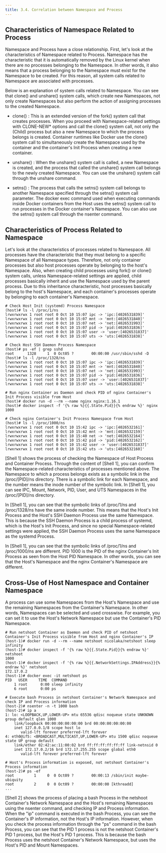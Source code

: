 ```yaml
---
title: 3.4. Correlation between Namespace and Process
---
```


## Characteristics of Namespace Related to Process

Namespace and Process have a close relationship. First, let's look at the characteristics of Namespace related to Process. Namespace has the characteristic that it is automatically removed by the Linux kernel when there are no processes belonging to the Namespace. In other words, it also means that a process belonging to the Namespace must exist for the Namespace to be created. For this reason, all system calls related to Namespace are associated with processes.

Below is an explanation of system calls related to Namespace. You can see that clone() and unshare() system calls, which create new Namespaces, not only create Namespaces but also perform the action of assigning processes to the created Namespace.

* clone() : This is an extended version of the fork() system call that creates processes. When you proceed with Namespace-related settings with CLONE-NEW* options and call the clone() system call, not only the (Child) process but also a new Namespace to which the process belongs is created. Container runtimes like Docker use the clone() system call to simultaneously create the Namespace used by the container and the container's Init Process when creating a new container.

* unshare() : When the unshare() system call is called, a new Namespace is created, and the process that called the unshare() system call belongs to the newly created Namespace. You can use the unshare() system call through the unshare command.

* setns() : The process that calls the setns() system call belongs to another Namespace specified through the setns() system call parameter. The docker exec command used when executing commands inside Docker containers from the Host uses the setns() system call to run processes in the Docker container's Namespace. You can also use the setns() system call through the nsenter command.

## Characteristics of Process Related to Namespace

Let's look at the characteristics of processes related to Namespace. All processes have the characteristic that they must belong to a specific Namespace of all Namespace types. Therefore, not only container processes but also host processes operate by belonging to the host's Namespace. Also, when creating child processes using fork() or clone() system calls, unless Namespace-related settings are applied, child processes basically inherit and use the Namespace used by the parent process. Due to this inheritance characteristic, host processes basically belong to the host's Namespace, and each container's processes operate by belonging to each container's Namespace.

```console {caption="[Shell 1] Check Namespace of Host Process and Container Process", linenos=table}
# Check Host Init (systemd) Process Namespace
(host)# ls -l /proc/1/ns
lrwxrwxrwx 1 root root 0 Oct 10 15:07 ipc -> 'ipc:[4026531839]'
lrwxrwxrwx 1 root root 0 Oct 10 15:07 mnt -> 'mnt:[4026531840]'
lrwxrwxrwx 1 root root 0 Oct 10 15:07 net -> 'net:[4026531993]'
lrwxrwxrwx 1 root root 0 Oct 10 15:07 pid -> 'pid:[4026531836]'
lrwxrwxrwx 1 root root 0 Oct 10 15:07 user -> 'user:[4026531837]'
lrwxrwxrwx 1 root root 0 Oct 10 15:07 uts -> 'uts:[4026531838]'

# Check Host SSH Daemon Process Namespace
(host)# ps -ef | grep sshd
root      1328     1  0 Oct05 ?        00:00:00 /usr/sbin/sshd -D
(host)# ls -l /proc/1328/ns
lrwxrwxrwx 1 root root 0 Oct 10 15:07 ipc -> 'ipc:[4026531839]'
lrwxrwxrwx 1 root root 0 Oct 10 15:07 mnt -> 'mnt:[4026531840]'
lrwxrwxrwx 1 root root 0 Oct 10 15:07 net -> 'net:[4026531993]'
lrwxrwxrwx 1 root root 0 Oct 10 15:07 pid -> 'pid:[4026531836]'
lrwxrwxrwx 1 root root 0 Oct 10 15:07 user -> 'user:[4026531837]'
lrwxrwxrwx 1 root root 0 Oct 10 15:07 uts -> 'uts:[4026531838]'

# Run nginx Container as Daemon and check PID of nginx Container's Init Process visible from Host
(host)# docker run -d --rm --name nginx nginx:1.16.1
(host)# docker inspect -f '{% raw %}{{.State.Pid}}{% endraw %}' nginx
1000

# Check nginx Container's Init Process Namespace from Host
(host)# ls -l /proc/1000/ns
lrwxrwxrwx 1 root root 0 Oct 10 15:42 ipc -> 'ipc:[4026532161]'
lrwxrwxrwx 1 root root 0 Oct 10 15:42 mnt -> 'mnt:[4026532159]'
lrwxrwxrwx 1 root root 0 Oct 10 15:40 net -> 'net:[4026532164]'
lrwxrwxrwx 1 root root 0 Oct 10 15:42 pid -> 'pid:[4026532162]'
lrwxrwxrwx 1 root root 0 Oct 10 15:42 user -> 'user:[4026531837]'
lrwxrwxrwx 1 root root 0 Oct 10 15:42 uts -> 'uts:[4026532160]'
```

[Shell 1] shows the process of checking the Namespace of Host Process and Container Process. Through the content of [Shell 1], you can confirm the Namespace-related characteristics of processes mentioned above. The Namespace to which a process belongs exists as a symbolic link in the /proc/[PID]/ns directory. There is a symbolic link for each Namespace, and the number means the inode number of the symbolic link. In [Shell 1], you can see IPC, Mount, Network, PID, User, and UTS Namespaces in the /proc/[PID]/ns directory.

In [Shell 1], you can see that the symbolic links of /proc/1/ns and /proc/1328/ns have the same inode number. This means that the Host's Init Process and the Host's SSH Daemon Process use the same Namespace. This is because the SSH Daemon Process is a child process of systemd, which is the Host's Init Process, and since no special Namespace-related settings were applied, the SSH Daemon Process uses the same Namespace as the systemd Process.

In [Shell 1], you can see that the symbolic links of /proc/1/ns and /proc/1000/ns are different. PID 1000 is the PID of the nginx Container's Init Process as seen from the Host PID Namespace. In other words, you can see that the Host's Namespace and the nginx Container's Namespace are different.

## Cross-Use of Host Namespace and Container Namespace

A process can use some Namespaces from the Host's Namespace and use the remaining Namespaces from the Container's Namespace. In other words, Namespaces can be selected and used crosswise. For example, you can set it to use the Host's Network Namespace but use the Container's PID Namespace.

```console {caption="[Shell 2] Execute bash Process using only netshoot Container's Network Namespace", linenos=table}
# Run netshoot Container as Daemon and check PID of netshoot Container's Init Process visible from Host and nginx Container's IP
(host-1)# docker run -d --rm --name netshoot nicolaka/netshoot sleep infinity
(host-1)# docker inspect -f '{% raw %}{{.State.Pid}}{% endraw %}' netshoot
1000
(host-1)# docker inspect -f '{% raw %}{{.NetworkSettings.IPAddress}}{% endraw %}' netshoot
172.17.0.2
(host-1)# docker exec -it netshoot ps
PID   USER     TIME  COMMAND
    1 root      0:00 sleep infinity
    6 root      0:00 ps

# Execute bash Process in netshoot Container's Network Namespace and check IP and Process information
(host-2)# nsenter -n -t 1000 bash
(host-2)# ip a
1: lo: <LOOPBACK,UP,LOWER-UP> mtu 65536 qdisc noqueue state UNKNOWN group default qlen 1000
    link/loopback 00:00:00:00:00:00 brd 00:00:00:00:00:00
    inet 127.0.0.1/8 scope host lo
       valid-lft forever preferred-lft forever
4: eth0@if5: <BROADCAST,MULTICAST,UP,LOWER-UP> mtu 1500 qdisc noqueue state UP group default
    link/ether 02:42:ac:11:00:02 brd ff:ff:ff:ff:ff:ff link-netnsid 0
    inet 172.17.0.2/16 brd 172.17.255.255 scope global eth0
       valid-lft forever preferred-lft forever

# Host's Process information is exposed, not netshoot Container's Process information
(host-2)# ps -ef
root         1     0  0 Oct09 ?        00:00:13 /sbin/init maybe-ubiquity
root         2     0  0 Oct09 ?        00:00:00 [kthreadd]
...
```

[Shell 2] shows the process of placing a bash Process in the netshoot Container's Network Namespace and the Host's remaining Namespaces using the nsenter command, and checking IP and Process information. When the "ip" command is executed in the bash Process, you can see the Container's IP information, not the Host's IP information. However, when you check the process information through the "ps" command in the bash Process, you can see that the PID 1 process is not the netshoot Container's PID 1 process, but the Host's PID 1 process. This is because the bash Process uses the netshoot Container's Network Namespace, but uses the Host's PID and Mount Namespaces.
